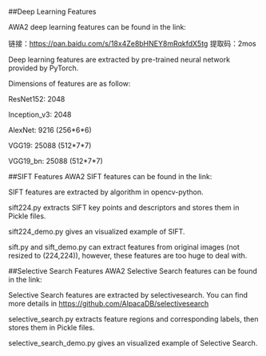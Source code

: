 ##Deep Learning Features

AWA2 deep learning features can be found in the link:

链接：https://pan.baidu.com/s/18x4Ze8bHNEY8mRqkfdX5tg 
提取码：2mos

Deep learning features are extracted by pre-trained neural network provided by PyTorch.

Dimensions of features are as follow:

ResNet152: 2048

Inception_v3: 2048

AlexNet: 9216 (256\*6\*6)

VGG19: 25088 (512\*7\*7)

VGG19_bn: 25088 (512\*7\*7)


##SIFT Features
AWA2 SIFT features can be found in the link:



SIFT features are extracted by algorithm in opencv-python.

sift224.py extracts SIFT key points and descriptors and stores them in 
Pickle files.

sift224_demo.py gives an visualized example of SIFT.

sift.py and sift_demo.py can extract features from original images (not resized to (224,224)),
however, these features are too huge to deal with.

##Selective Search Features
AWA2 Selective Search features can be found in the link:



Selective Search features are extracted by selectivesearch. You can find more details in 
https://github.com/AlpacaDB/selectivesearch

selective_search.py extracts feature regions and corresponding labels, then 
stores them in Pickle files.

selective_search_demo.py gives an visualized example of Selective Search.





